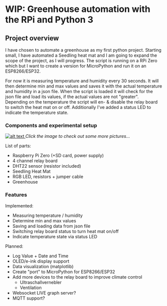 # WIP: Greenhouse automation with the RPi and Python 3 
## Project overview
I have chosen to automate a greenhouse as my first python project. Starting small, I have automated a 
Seedling heat mat and I am going to expand the scope of the project, as I will progress. The script is 
running on a RPi Zero which but I want to create a version for MicroPython and run it on an 
ESP8266/ESP32.

For now it is measuring temperature and humidity every 30 seconds. It will then determine min and max values 
and saves it with the actual temperature and humidity in a json file. When the script is loaded it will check for the 
json file and load its values, if the actual values are not "greater". Depending on the temperature the script will 
en- & disable the relay board to switch the heat mat on or off. Additionally I've added a status LED to indicate the 
temperature state.
 
### Components and experimental setup
[![alt text](https://i.imgur.com/JkfmtkO.jpg)
](https://imgur.com/a/4u1EfFY)
*Click the image to check out some more pictures...*

List of parts:
* Raspberry Pi Zero (+SD card, power supply)
* 4 channel relay board
* DHT22 sensor (resistor included)
* Seedling Heat Mat
* RGB LED, resistors + jumper cable
* Greenhouse

### Features
Implemented:
* Measuring temperature / humidity
* Determine min and max values
* Saving and loading data from json file
* Switching relay board status to turn heat mat on/off
* Indicate temperature state via status LED

Planned:
* Log Value + Date and Time
* OLED/e-ink display support
* Data visualization (matplotlib)
* Create "port" to MicroPython for ESP8266/ESP32
* Add more devices to the relay board to improve climate control
  * Ultraschallvernebler
  * Ventilation
* Websocket LIVE graph server?
* MQTT support?
